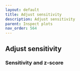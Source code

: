 ```yaml
---
layout: default
title: Adjust sensitivity
description: Adjust sensitivity
parent: Inspect plots
nav_order: 564
---
```


## Adjust sensitivity
### Sensitivity and z-score
